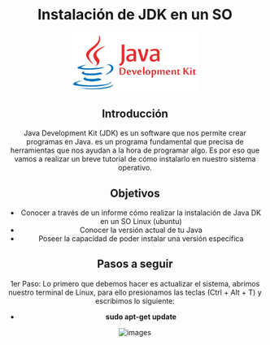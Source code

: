 <div align=center> <br>
  
# Instalación de JDK en un SO

<img src="/images/javajdk.jpg" alt="images" height="50%" width="50%">
<br>


<h2> Introducción </h2>

Java Development Kit (JDK) es un software que nos permite crear programas en Java. es un programa fundamental que precisa de herramientas que nos ayudan a la hora de programar algo. Es por eso que vamos a realizar un breve tutorial de cómo instalarlo en nuestro sistema operativo. 


<h2> Objetivos </h2>

- Conocer a través de un informe cómo realizar la instalación de Java DK en un SO Linux (ubuntu) <br>
- Conocer la versión actual de tu Java <br>
- Poseer la capacidad de poder instalar una versión específica <br>


<h2> Pasos a seguir </h2>

1er Paso: Lo primero que debemos hacer es actualizar el sistema, abrimos nuestro terminal de Linux, para ello presionamos las teclas (Ctrl + Alt + T) y escribimos lo siguiente:  
  - <b>sudo apt-get update</b> <br>
  
  <img src="PASO1 (2).png" alt="images" height="50%" width="50%"> <br>
